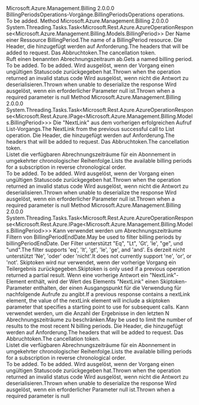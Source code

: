 <Type Name="IBillingPeriodsOperations" FullName="Microsoft.Azure.Management.Billing.IBillingPeriodsOperations">
  <TypeSignature Language="C#" Value="public interface IBillingPeriodsOperations" />
  <TypeSignature Language="ILAsm" Value=".class public interface auto ansi abstract IBillingPeriodsOperations" />
  <TypeSignature Language="DocId" Value="T:Microsoft.Azure.Management.Billing.IBillingPeriodsOperations" />
  <TypeSignature Language="VB.NET" Value="Public Interface IBillingPeriodsOperations" />
  <TypeSignature Language="F#" Value="type IBillingPeriodsOperations = interface" />
  <AssemblyInfo>
    <AssemblyName>Microsoft.Azure.Management.Billing</AssemblyName>
    <AssemblyVersion>2.0.0.0</AssemblyVersion>
  </AssemblyInfo>
  <Interfaces />
  <Docs>
    <summary>
            <span data-ttu-id="a3934-101">BillingPeriodsOperations-Vorgänge.</span><span class="sxs-lookup"><span data-stu-id="a3934-101">BillingPeriodsOperations operations.</span></span>
            </summary>
    <remarks>To be added.</remarks>
  </Docs>
  <Members>
    <Member MemberName="GetWithHttpMessagesAsync">
      <MemberSignature Language="C#" Value="public System.Threading.Tasks.Task&lt;Microsoft.Rest.Azure.AzureOperationResponse&lt;Microsoft.Azure.Management.Billing.Models.BillingPeriod&gt;&gt; GetWithHttpMessagesAsync (string billingPeriodName, System.Collections.Generic.Dictionary&lt;string,System.Collections.Generic.List&lt;string&gt;&gt; customHeaders = null, System.Threading.CancellationToken cancellationToken = null);" />
      <MemberSignature Language="ILAsm" Value=".method public hidebysig newslot virtual instance class System.Threading.Tasks.Task`1&lt;class Microsoft.Rest.Azure.AzureOperationResponse`1&lt;class Microsoft.Azure.Management.Billing.Models.BillingPeriod&gt;&gt; GetWithHttpMessagesAsync(string billingPeriodName, class System.Collections.Generic.Dictionary`2&lt;string, class System.Collections.Generic.List`1&lt;string&gt;&gt; customHeaders, valuetype System.Threading.CancellationToken cancellationToken) cil managed" />
      <MemberSignature Language="DocId" Value="M:Microsoft.Azure.Management.Billing.IBillingPeriodsOperations.GetWithHttpMessagesAsync(System.String,System.Collections.Generic.Dictionary{System.String,System.Collections.Generic.List{System.String}},System.Threading.CancellationToken)" />
      <MemberSignature Language="F#" Value="abstract member GetWithHttpMessagesAsync : string * System.Collections.Generic.Dictionary&lt;string, System.Collections.Generic.List&lt;string&gt;&gt; * System.Threading.CancellationToken -&gt; System.Threading.Tasks.Task&lt;Microsoft.Rest.Azure.AzureOperationResponse&lt;Microsoft.Azure.Management.Billing.Models.BillingPeriod&gt;&gt;" Usage="iBillingPeriodsOperations.GetWithHttpMessagesAsync (billingPeriodName, customHeaders, cancellationToken)" />
      <MemberType>Method</MemberType>
      <AssemblyInfo>
        <AssemblyName>Microsoft.Azure.Management.Billing</AssemblyName>
        <AssemblyVersion>2.0.0.0</AssemblyVersion>
      </AssemblyInfo>
      <ReturnValue>
        <ReturnType>System.Threading.Tasks.Task&lt;Microsoft.Rest.Azure.AzureOperationResponse&lt;Microsoft.Azure.Management.Billing.Models.BillingPeriod&gt;&gt;</ReturnType>
      </ReturnValue>
      <Parameters>
        <Parameter Name="billingPeriodName" Type="System.String" />
        <Parameter Name="customHeaders" Type="System.Collections.Generic.Dictionary&lt;System.String,System.Collections.Generic.List&lt;System.String&gt;&gt;" />
        <Parameter Name="cancellationToken" Type="System.Threading.CancellationToken" />
      </Parameters>
      <Docs>
        <param name="billingPeriodName">
            <span data-ttu-id="a3934-102">Der Name einer Ressource BillingPeriod.</span><span class="sxs-lookup"><span data-stu-id="a3934-102">The name of a BillingPeriod resource.</span></span>
            </param>
        <param name="customHeaders">
            <span data-ttu-id="a3934-103">Die Header, die hinzugefügt werden auf Anforderung.</span><span class="sxs-lookup"><span data-stu-id="a3934-103">The headers that will be added to request.</span></span>
            </param>
        <param name="cancellationToken">
            <span data-ttu-id="a3934-104">Das Abbruchtoken.</span><span class="sxs-lookup"><span data-stu-id="a3934-104">The cancellation token.</span></span>
            </param>
        <summary>
            <span data-ttu-id="a3934-105">Ruft einen benannten Abrechnungszeitraum ab.</span><span class="sxs-lookup"><span data-stu-id="a3934-105">Gets a named billing period.</span></span>
            </summary>
        <returns>To be added.</returns>
        <remarks>To be added.</remarks>
        <exception cref="T:Microsoft.Azure.Management.Billing.Models.ErrorResponseException">
            <span data-ttu-id="a3934-106">Wird ausgelöst, wenn der Vorgang einen ungültigen Statuscode zurückgegeben hat.</span><span class="sxs-lookup"><span data-stu-id="a3934-106">Thrown when the operation returned an invalid status code</span></span>
            </exception>
        <exception cref="T:Microsoft.Rest.SerializationException">
            <span data-ttu-id="a3934-107">Wird ausgelöst, wenn nicht die Antwort zu deserialisieren.</span><span class="sxs-lookup"><span data-stu-id="a3934-107">Thrown when unable to deserialize the response</span></span>
            </exception>
        <exception cref="T:Microsoft.Rest.ValidationException">
            <span data-ttu-id="a3934-108">Wird ausgelöst, wenn ein erforderlicher Parameter null ist.</span><span class="sxs-lookup"><span data-stu-id="a3934-108">Thrown when a required parameter is null</span></span>
            </exception>
      </Docs>
    </Member>
    <Member MemberName="ListNextWithHttpMessagesAsync">
      <MemberSignature Language="C#" Value="public System.Threading.Tasks.Task&lt;Microsoft.Rest.Azure.AzureOperationResponse&lt;Microsoft.Rest.Azure.IPage&lt;Microsoft.Azure.Management.Billing.Models.BillingPeriod&gt;&gt;&gt; ListNextWithHttpMessagesAsync (string nextPageLink, System.Collections.Generic.Dictionary&lt;string,System.Collections.Generic.List&lt;string&gt;&gt; customHeaders = null, System.Threading.CancellationToken cancellationToken = null);" />
      <MemberSignature Language="ILAsm" Value=".method public hidebysig newslot virtual instance class System.Threading.Tasks.Task`1&lt;class Microsoft.Rest.Azure.AzureOperationResponse`1&lt;class Microsoft.Rest.Azure.IPage`1&lt;class Microsoft.Azure.Management.Billing.Models.BillingPeriod&gt;&gt;&gt; ListNextWithHttpMessagesAsync(string nextPageLink, class System.Collections.Generic.Dictionary`2&lt;string, class System.Collections.Generic.List`1&lt;string&gt;&gt; customHeaders, valuetype System.Threading.CancellationToken cancellationToken) cil managed" />
      <MemberSignature Language="DocId" Value="M:Microsoft.Azure.Management.Billing.IBillingPeriodsOperations.ListNextWithHttpMessagesAsync(System.String,System.Collections.Generic.Dictionary{System.String,System.Collections.Generic.List{System.String}},System.Threading.CancellationToken)" />
      <MemberSignature Language="F#" Value="abstract member ListNextWithHttpMessagesAsync : string * System.Collections.Generic.Dictionary&lt;string, System.Collections.Generic.List&lt;string&gt;&gt; * System.Threading.CancellationToken -&gt; System.Threading.Tasks.Task&lt;Microsoft.Rest.Azure.AzureOperationResponse&lt;Microsoft.Rest.Azure.IPage&lt;Microsoft.Azure.Management.Billing.Models.BillingPeriod&gt;&gt;&gt;" Usage="iBillingPeriodsOperations.ListNextWithHttpMessagesAsync (nextPageLink, customHeaders, cancellationToken)" />
      <MemberType>Method</MemberType>
      <AssemblyInfo>
        <AssemblyName>Microsoft.Azure.Management.Billing</AssemblyName>
        <AssemblyVersion>2.0.0.0</AssemblyVersion>
      </AssemblyInfo>
      <ReturnValue>
        <ReturnType>System.Threading.Tasks.Task&lt;Microsoft.Rest.Azure.AzureOperationResponse&lt;Microsoft.Rest.Azure.IPage&lt;Microsoft.Azure.Management.Billing.Models.BillingPeriod&gt;&gt;&gt;</ReturnType>
      </ReturnValue>
      <Parameters>
        <Parameter Name="nextPageLink" Type="System.String" />
        <Parameter Name="customHeaders" Type="System.Collections.Generic.Dictionary&lt;System.String,System.Collections.Generic.List&lt;System.String&gt;&gt;" />
        <Parameter Name="cancellationToken" Type="System.Threading.CancellationToken" />
      </Parameters>
      <Docs>
        <param name="nextPageLink">
            <span data-ttu-id="a3934-109">Die "NextLink" aus dem vorherigen erfolgreichen Aufruf List-Vorgangs.</span><span class="sxs-lookup"><span data-stu-id="a3934-109">The NextLink from the previous successful call to List operation.</span></span>
            </param>
        <param name="customHeaders">
            <span data-ttu-id="a3934-110">Die Header, die hinzugefügt werden auf Anforderung.</span><span class="sxs-lookup"><span data-stu-id="a3934-110">The headers that will be added to request.</span></span>
            </param>
        <param name="cancellationToken">
            <span data-ttu-id="a3934-111">Das Abbruchtoken.</span><span class="sxs-lookup"><span data-stu-id="a3934-111">The cancellation token.</span></span>
            </param>
        <summary>
            <span data-ttu-id="a3934-112">Listet die verfügbaren Abrechnungszeiträume für ein Abonnement in umgekehrter chronologischer Reihenfolge.</span><span class="sxs-lookup"><span data-stu-id="a3934-112">Lists the available billing periods for a subscription in reverse chronological order.</span></span>
            <see href="https://go.microsoft.com/fwlink/?linkid=844490" /></summary>
        <returns>To be added.</returns>
        <remarks>To be added.</remarks>
        <exception cref="T:Microsoft.Azure.Management.Billing.Models.ErrorResponseException">
            <span data-ttu-id="a3934-113">Wird ausgelöst, wenn der Vorgang einen ungültigen Statuscode zurückgegeben hat.</span><span class="sxs-lookup"><span data-stu-id="a3934-113">Thrown when the operation returned an invalid status code</span></span>
            </exception>
        <exception cref="T:Microsoft.Rest.SerializationException">
            <span data-ttu-id="a3934-114">Wird ausgelöst, wenn nicht die Antwort zu deserialisieren.</span><span class="sxs-lookup"><span data-stu-id="a3934-114">Thrown when unable to deserialize the response</span></span>
            </exception>
        <exception cref="T:Microsoft.Rest.ValidationException">
            <span data-ttu-id="a3934-115">Wird ausgelöst, wenn ein erforderlicher Parameter null ist.</span><span class="sxs-lookup"><span data-stu-id="a3934-115">Thrown when a required parameter is null</span></span>
            </exception>
      </Docs>
    </Member>
    <Member MemberName="ListWithHttpMessagesAsync">
      <MemberSignature Language="C#" Value="public System.Threading.Tasks.Task&lt;Microsoft.Rest.Azure.AzureOperationResponse&lt;Microsoft.Rest.Azure.IPage&lt;Microsoft.Azure.Management.Billing.Models.BillingPeriod&gt;&gt;&gt; ListWithHttpMessagesAsync (string filter = null, string skiptoken = null, Nullable&lt;int&gt; top = null, System.Collections.Generic.Dictionary&lt;string,System.Collections.Generic.List&lt;string&gt;&gt; customHeaders = null, System.Threading.CancellationToken cancellationToken = null);" />
      <MemberSignature Language="ILAsm" Value=".method public hidebysig newslot virtual instance class System.Threading.Tasks.Task`1&lt;class Microsoft.Rest.Azure.AzureOperationResponse`1&lt;class Microsoft.Rest.Azure.IPage`1&lt;class Microsoft.Azure.Management.Billing.Models.BillingPeriod&gt;&gt;&gt; ListWithHttpMessagesAsync(string filter, string skiptoken, valuetype System.Nullable`1&lt;int32&gt; top, class System.Collections.Generic.Dictionary`2&lt;string, class System.Collections.Generic.List`1&lt;string&gt;&gt; customHeaders, valuetype System.Threading.CancellationToken cancellationToken) cil managed" />
      <MemberSignature Language="DocId" Value="M:Microsoft.Azure.Management.Billing.IBillingPeriodsOperations.ListWithHttpMessagesAsync(System.String,System.String,System.Nullable{System.Int32},System.Collections.Generic.Dictionary{System.String,System.Collections.Generic.List{System.String}},System.Threading.CancellationToken)" />
      <MemberSignature Language="F#" Value="abstract member ListWithHttpMessagesAsync : string * string * Nullable&lt;int&gt; * System.Collections.Generic.Dictionary&lt;string, System.Collections.Generic.List&lt;string&gt;&gt; * System.Threading.CancellationToken -&gt; System.Threading.Tasks.Task&lt;Microsoft.Rest.Azure.AzureOperationResponse&lt;Microsoft.Rest.Azure.IPage&lt;Microsoft.Azure.Management.Billing.Models.BillingPeriod&gt;&gt;&gt;" Usage="iBillingPeriodsOperations.ListWithHttpMessagesAsync (filter, skiptoken, top, customHeaders, cancellationToken)" />
      <MemberType>Method</MemberType>
      <AssemblyInfo>
        <AssemblyName>Microsoft.Azure.Management.Billing</AssemblyName>
        <AssemblyVersion>2.0.0.0</AssemblyVersion>
      </AssemblyInfo>
      <ReturnValue>
        <ReturnType>System.Threading.Tasks.Task&lt;Microsoft.Rest.Azure.AzureOperationResponse&lt;Microsoft.Rest.Azure.IPage&lt;Microsoft.Azure.Management.Billing.Models.BillingPeriod&gt;&gt;&gt;</ReturnType>
      </ReturnValue>
      <Parameters>
        <Parameter Name="filter" Type="System.String" />
        <Parameter Name="skiptoken" Type="System.String" />
        <Parameter Name="top" Type="System.Nullable&lt;System.Int32&gt;" />
        <Parameter Name="customHeaders" Type="System.Collections.Generic.Dictionary&lt;System.String,System.Collections.Generic.List&lt;System.String&gt;&gt;" />
        <Parameter Name="cancellationToken" Type="System.Threading.CancellationToken" />
      </Parameters>
      <Docs>
        <param name="filter">
            <span data-ttu-id="a3934-116">Kann verwendet werden um Abrechnungszeiträume Filtern von BillingPeriodEndDate.</span><span class="sxs-lookup"><span data-stu-id="a3934-116">May be used to filter billing periods by billingPeriodEndDate.</span></span> <span data-ttu-id="a3934-117">Der Filter unterstützt "Eq", "Lt", 'Gt', 'le', "ge", und "und".</span><span class="sxs-lookup"><span data-stu-id="a3934-117">The filter supports 'eq', 'lt', 'gt', 'le', 'ge', and 'and'.</span></span> <span data-ttu-id="a3934-118">Es derzeit nicht unterstützt 'Ne', 'oder' oder 'nicht'.</span><span class="sxs-lookup"><span data-stu-id="a3934-118">It does not currently support 'ne', 'or', or 'not'.</span></span>
            </param>
        <param name="skiptoken">
            <span data-ttu-id="a3934-119">Skiptoken wird nur verwendet, wenn der vorherige Vorgang ein Teilergebnis zurückgegeben.</span><span class="sxs-lookup"><span data-stu-id="a3934-119">Skiptoken is only used if a previous operation returned a partial result.</span></span> <span data-ttu-id="a3934-120">Wenn eine vorherige Antwort ein "NextLink"-Element enthält, wird der Wert des Elements "NextLink" einen Skiptoken-Parameter enthalten, der einen Ausgangspunkt für die Verwendung für nachfolgende Aufrufe zu angibt.</span><span class="sxs-lookup"><span data-stu-id="a3934-120">If a previous response contains a nextLink element, the value of the nextLink element will include a skiptoken parameter that specifies a starting point to use for subsequent calls.</span></span>
            </param>
        <param name="top">
            <span data-ttu-id="a3934-121">Kann verwendet werden, um die Anzahl der Ergebnisse in den letzten N Abrechnungszeiträume zu beschränken.</span><span class="sxs-lookup"><span data-stu-id="a3934-121">May be used to limit the number of results to the most recent N billing periods.</span></span>
            </param>
        <param name="customHeaders">
            <span data-ttu-id="a3934-122">Die Header, die hinzugefügt werden auf Anforderung.</span><span class="sxs-lookup"><span data-stu-id="a3934-122">The headers that will be added to request.</span></span>
            </param>
        <param name="cancellationToken">
            <span data-ttu-id="a3934-123">Das Abbruchtoken.</span><span class="sxs-lookup"><span data-stu-id="a3934-123">The cancellation token.</span></span>
            </param>
        <summary>
            <span data-ttu-id="a3934-124">Listet die verfügbaren Abrechnungszeiträume für ein Abonnement in umgekehrter chronologischer Reihenfolge.</span><span class="sxs-lookup"><span data-stu-id="a3934-124">Lists the available billing periods for a subscription in reverse chronological order.</span></span>
            <see href="https://go.microsoft.com/fwlink/?linkid=844490" /></summary>
        <returns>To be added.</returns>
        <remarks>To be added.</remarks>
        <exception cref="T:Microsoft.Azure.Management.Billing.Models.ErrorResponseException">
            <span data-ttu-id="a3934-125">Wird ausgelöst, wenn der Vorgang einen ungültigen Statuscode zurückgegeben hat.</span><span class="sxs-lookup"><span data-stu-id="a3934-125">Thrown when the operation returned an invalid status code</span></span>
            </exception>
        <exception cref="T:Microsoft.Rest.SerializationException">
            <span data-ttu-id="a3934-126">Wird ausgelöst, wenn nicht die Antwort zu deserialisieren.</span><span class="sxs-lookup"><span data-stu-id="a3934-126">Thrown when unable to deserialize the response</span></span>
            </exception>
        <exception cref="T:Microsoft.Rest.ValidationException">
            <span data-ttu-id="a3934-127">Wird ausgelöst, wenn ein erforderlicher Parameter null ist.</span><span class="sxs-lookup"><span data-stu-id="a3934-127">Thrown when a required parameter is null</span></span>
            </exception>
      </Docs>
    </Member>
  </Members>
</Type>